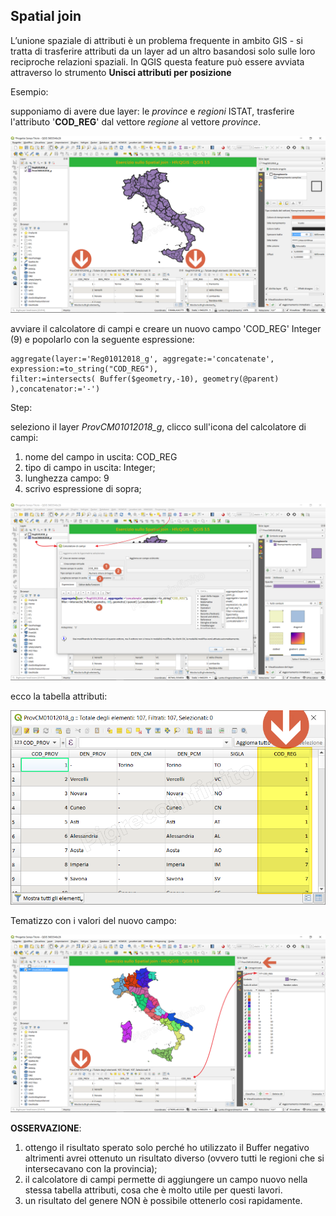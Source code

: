 ## Spatial join 

L’unione spaziale di attributi è un problema frequente in ambito GIS - si tratta di trasferire attributi da un layer ad un altro basandosi solo sulle loro reciproche relazioni spaziali. In QGIS questa feature può essere avviata attraverso lo strumento **Unisci attributi per posizione** 

Esempio:

supponiamo di avere due layer: le _province_ e _regioni_ ISTAT, trasferire l'attributo '**COD_REG**' dal vettore _regione_ al vettore _province_.

![tema](/img/esempi/spatial_join/spatial_join1.png)

avviare il calcolatore di campi e creare un nuovo campo 'COD_REG' Integer (9) e popolarlo con la seguente espressione:

```
aggregate(layer:='Reg01012018_g', aggregate:='concatenate', expression:=to_string("COD_REG"), 
filter:=intersects( Buffer($geometry,-10), geometry(@parent) ),concatenator:='-') 
```
Step:

seleziono il layer _ProvCM01012018_g_, clicco sull'icona del calcolatore di campi:

1. nome del campo in uscita: COD_REG
2. tipo di campo in uscita: Integer;
3. lunghezza campo: 9
4. scrivo espressione di sopra;


![tema](/img/esempi/spatial_join/spatial_join2.png)

ecco la tabella attributi:

![tema](/img/esempi/spatial_join/spatial_join3.png)

Tematizzo con i valori del nuovo campo:

![tema](/img/esempi/spatial_join/spatial_join4.png)

**OSSERVAZIONE**:

1. ottengo il risultato sperato solo perché ho utilizzato il Buffer negativo altrimenti avrei ottenuto un risultato diverso (ovvero tutti le regioni che si intersecavano con la provincia);
2. il calcolatore di campi permette di aggiungere un campo nuovo nella stessa tabella attributi, cosa che è molto utile per questi lavori.
3. un risultato del genere NON è possibile ottenerlo cosi rapidamente.
